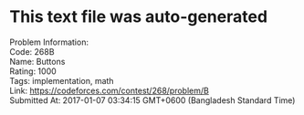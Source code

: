 # This text file was auto-generated  
  
Problem Information:  
Code: 268B  
Name: Buttons  
Rating: 1000  
Tags: implementation, math  
Link: https://codeforces.com/contest/268/problem/B  
Submitted At: 2017-01-07 03:34:15 GMT+0600 (Bangladesh Standard Time)  
